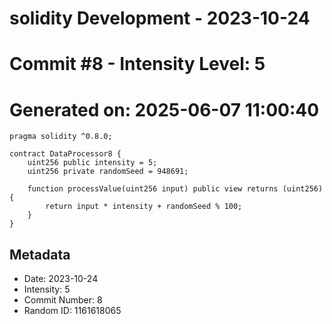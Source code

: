 ﻿# solidity Development - 2023-10-24
# Commit #8 - Intensity Level: 5
# Generated on: 2025-06-07 11:00:40
```solidity
pragma solidity ^0.8.0;

contract DataProcessor8 {
    uint256 public intensity = 5;
    uint256 private randomSeed = 948691;

    function processValue(uint256 input) public view returns (uint256) {
        return input * intensity + randomSeed % 100;
    }
}
```
## Metadata
- Date: 2023-10-24
- Intensity: 5
- Commit Number: 8
- Random ID: 1161618065
